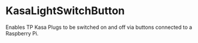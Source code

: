 # KasaLightSwitchButton
Enables TP Kasa Plugs to be switched on and off via buttons connected to a Raspberry Pi.
